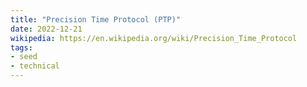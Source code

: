 ```yaml
---
title: "Precision Time Protocol (PTP)"
date: 2022-12-21
wikipedia: https://en.wikipedia.org/wiki/Precision_Time_Protocol
tags:
- seed
- technical
---
```


